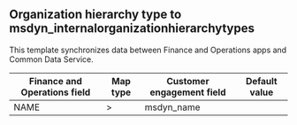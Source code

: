 ## Organization hierarchy type to msdyn_internalorganizationhierarchytypes

This template synchronizes data between Finance and Operations apps and Common Data Service.

Finance and Operations field | Map type | Customer engagement field | Default value
---|---|---|---
NAME | > | msdyn_name | 
